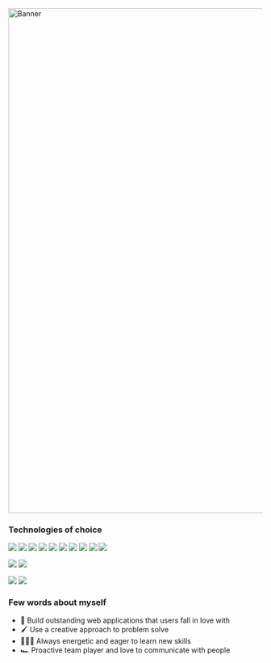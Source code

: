 <img width="1000" alt="Banner" src="https://user-images.githubusercontent.com/53429878/145000237-7a4b7bcd-0915-4a52-808f-e8cee5390830.png">

### Technologies of choice

![](https://img.shields.io/badge/JavaScript-F7DF1E?style=for-the-badge&logo=javascript&logoColor=black) ![](https://img.shields.io/badge/TypeScript-007ACC?style=for-the-badge&logo=typescript&logoColor=white) ![](https://img.shields.io/badge/React-20232A?style=for-the-badge&logo=react&logoColor=61DAFB) ![](https://img.shields.io/badge/Redux-593D88?style=for-the-badge&logo=redux&logoColor=white) ![](https://img.shields.io/badge/Next--JS-1F262C?style=for-the-badge&logo=next.js&logoColor=white) ![](https://img.shields.io/badge/styled--components-DB7093?style=for-the-badge&logo=styled-components&logoColor=white) ![](https://img.shields.io/badge/Material--UI-0081CB?style=for-the-badge&logo=material-ui&logoColor=white) ![](https://img.shields.io/badge/Apollo--Client-000000?style=for-the-badge&logo=apollo-client&logoColor=000000) ![](https://img.shields.io/badge/Node.js-43853D?style=for-the-badge&logo=node.js&logoColor=white) ![](https://img.shields.io/badge/Ramda-7F4994?style=for-the-badge&logo=ramda.js&logoColor=white)


![](https://img.shields.io/badge/Jest-8E475B?style=for-the-badge&logo=jest&logoColor=white) ![](https://img.shields.io/badge/Cypress-24262D?style=for-the-badge&logo=cypress&logoColor=white)

![](https://img.shields.io/badge/Firebase-757575?style=for-the-badge&logo=firebase&logoColor=F7CC50) ![](https://img.shields.io/badge/Microsoft_Azure-0089D6?style=for-the-badge&logo=microsoft-azure&logoColor=white)

### Few words about myself

- 🤙 Build outstanding web applications that users fall in love with
- 🖌️ Use a creative approach to problem solve
- 🧗🏽‍♀️ Always energetic and eager to learn new skills
- 🏎️ Proactive team player and love to communicate with people
